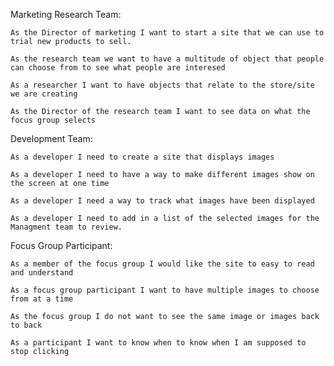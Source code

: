 Marketing Research Team:

    As the Director of marketing I want to start a site that we can use to trial new products to sell.

    As the research team we want to have a multitude of object that people can choose from to see what people are interesed

    As a researcher I want to have objects that relate to the store/site we are creating

    As the Director of the research team I want to see data on what the focus group selects

Development Team:

    As a developer I need to create a site that displays images

    As a developer I need to have a way to make different images show on the screen at one time

    As a developer I need a way to track what images have been displayed

    As a developer I need to add in a list of the selected images for the Managment team to review.

Focus Group Participant:

    As a member of the focus group I would like the site to easy to read and understand

    As a focus group participant I want to have multiple images to choose from at a time

    As the focus group I do not want to see the same image or images back to back

    As a participant I want to know when to know when I am supposed to stop clicking